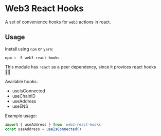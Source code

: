 # Web3 React Hooks

A set of convenience hooks for `web3` actions in react.

## Usage

Install using `npm` or `yarn`:

```shell
npm i -S web3-react-hooks
```

This module has `react` as a peer dependency, since it provices react hooks 🤷‍♂️


Available hooks:

- useIsConnected
- useChainID
- useAddress
- useENS

Example usage:

```js
import { useAddress } from 'web3-react-hooks'
const useAddress = useIsConnected()
```
